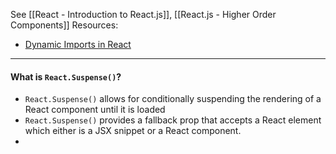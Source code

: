 See [[React - Introduction to React.js]], [[React.js - Higher Order Components]]
Resources:
* [Dynamic Imports in React](https://medium.com/@shubham3480/dynamic-imports-in-react-3e3e7ad1d210)

---
#### What is `React.Suspense()`?
* `React.Suspense()` allows for conditionally suspending the rendering of a React component until it is loaded
* `React.Suspense()` provides a fallback prop that accepts a React element which either is a JSX snippet or a React component.
* 